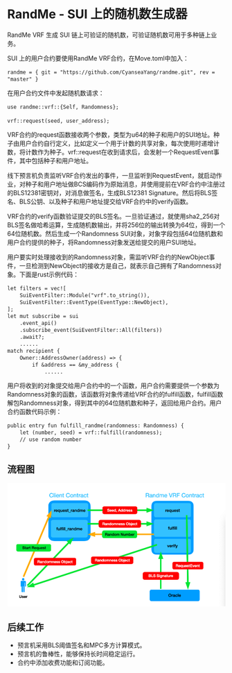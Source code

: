 # RandMe - SUI 上的随机数生成器

RandMe VRF 生成 SUI 链上可验证的随机数，可验证随机数可用于多种链上业务。

SUI 上的用户合约要使用RandMe VRF合约，在Move.toml中加入：
	
	randme = { git = "https://github.com/CyanseaYang/randme.git", rev = "master" }
在用户合约文件中发起随机数请求：
	
	use randme::vrf::{Self, Randomness};
	
	vrf::request(seed, user_address);
VRF合约的request函数接收两个参数，类型为u64的种子和用户的SUI地址。种子由用户合约自行定义，比如定义一个用于计数的共享对象，每次使用时递增计数，将计数作为种子。vrf::request在收到请求后，会发射一个RequestEvent事件，其中包括种子和用户地址。

线下预言机负责监听VRF合约发出的事件，一旦监听到RequestEvent，就启动作业，对种子和用户地址做BCS编码作为原始消息，并使用提前在VRF合约中注册过的BLS12381密钥对，对消息做签名，生成BLS12381 Signature。然后将BLS签名、BLS公钥、以及种子和用户地址提交给VRF合约中的verify函数。

VRF合约的verify函数验证提交的BLS签名。一旦验证通过，就使用sha2_256对BLS签名做哈希运算，生成随机数输出，并将256位的输出转换为64位，得到一个64位随机数。然后生成一个Randomness SUI对象，对象字段包括64位随机数和用户合约提供的种子，将Randomness对象发送给提交的用户SUI地址。

用户要实时处理接收到的Randomness对象，需监听VRF合约的NewObject事件，一旦检测到NewObject的接收方是自己，就表示自己拥有了Randomness对象。下面是rust示例代码：

	let filters = vec![
      	SuiEventFilter::Module("vrf".to_string()),
      	SuiEventFilter::EventType(EventType::NewObject),
	];
	let mut subscribe = sui
    	.event_api()
    	.subscribe_event(SuiEventFilter::All(filters))
    	.await?;
		......
 	match recipient {
     	Owner::AddressOwner(address) => {
         	if &address == &my_address {
         		...... 
用户将收到的对象提交给用户合约中的一个函数，用户合约需要提供一个参数为Randomness对象的函数，该函数将对象传递给VRF合约的fulfill函数，fulfill函数解包Randomness对象，得到其中的64位随机数和种子，返回给用户合约。用户合约函数代码示例：

	public entry fun fulfill_randme(randomness: Randomness) {
    	let (number, seed) = vrf::fulfill(randomness);
    	// use random number
	}

## 流程图
![](https://raw.githubusercontent.com/CyanseaYang/randme/master/flow.png)

## 后续工作
* 预言机采用BLS阈值签名和MPC多方计算模式。
* 预言机的鲁棒性，能够保持长时间稳定运行。
* 合约中添加收费功能和订阅功能。
